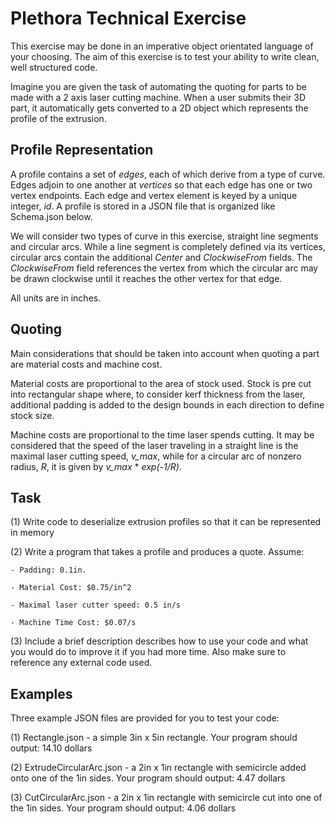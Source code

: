 Plethora Technical Exercise
===

This exercise may be done in an imperative object orientated language of your choosing. The aim of this exercise is to test your ability to write clean, well structured code. 
 
Imagine you are given the task of automating the quoting for parts to be made with a 2 axis laser cutting machine. When a user submits their 3D part, it automatically gets converted to a 2D object which represents the profile of the extrusion. 

Profile Representation
---

A profile contains a set of *edges*, each of which derive from a type of curve. Edges adjoin to one another at *vertices* so that each edge has one or two vertex endpoints. Each edge and vertex element is keyed by a unique integer, *id*. A profile is stored in a JSON file that is organized like Schema.json below.
 
We will consider two types of curve in this exercise, straight line segments and circular arcs. While a line segment is completely defined via its vertices, circular arcs contain the additional *Center* and *ClockwiseFrom* fields. The *ClockwiseFrom* field references the vertex from which the circular arc may be drawn clockwise until it reaches the other vertex for that edge.
 
All units are in inches.

Quoting
---

Main considerations that should be taken into account when quoting a part are material costs and machine cost.  
 
Material costs are proportional to the area of stock used. Stock is pre cut into rectangular shape where, to consider kerf thickness from the laser, additional padding is added to the design bounds in each direction to define stock size. 
 
Machine costs are proportional to the time laser spends cutting. It may be considered that the speed of the laser traveling in a straight line is the maximal laser cutting speed, *v_max*, while for a circular arc of nonzero radius, *R*, it is given by *v_max* * *exp(-1/R)*.

Task
---

  (1) Write code to deserialize extrusion profiles so that it can be represented in memory
  
  (2) Write a program that takes a profile and produces a quote. Assume:
  
    - Padding: 0.1in.
    
    - Material Cost: $0.75/in^2
    
    - Maximal laser cutter speed: 0.5 in/s
    
    - Machine Time Cost: $0.07/s
  
  (3) Include a brief description describes how to use your code and what you would do to improve it if you had more time. Also make sure to reference any external code used.

Examples
---

Three example JSON files are provided for you to test your code:

  (1) Rectangle.json - a simple 3in x 5in rectangle.
  Your program should output: 14.10 dollars
  
  (2) ExtrudeCircularArc.json - a 2in x 1in rectangle with semicircle added onto one of the 1in sides.
  Your program should output: 4.47 dollars
  
  (3) CutCircularArc.json - a 2in x 1in rectangle with semicircle cut into one of the 1in sides.
  Your program should output: 4.06 dollars